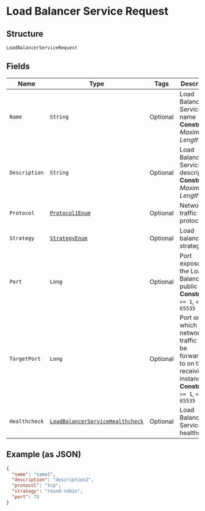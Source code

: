 
# Load Balancer Service Request

## Structure

`LoadBalancerServiceRequest`

## Fields

| Name | Type | Tags | Description | Getter | Setter |
|  --- | --- | --- | --- | --- | --- |
| `Name` | `String` | Optional | Load Balancer Service name<br>**Constraints**: *Maximum Length*: `255` | String getName() | setName(String name) |
| `Description` | `String` | Optional | Load Balancer Service description<br>**Constraints**: *Maximum Length*: `255` | String getDescription() | setDescription(String description) |
| `Protocol` | [`Protocol1Enum`](../../doc/models/protocol-1-enum.md) | Optional | Network traffic protocol | Protocol1Enum getProtocol() | setProtocol(Protocol1Enum protocol) |
| `Strategy` | [`StrategyEnum`](../../doc/models/strategy-enum.md) | Optional | Load balancing strategy | StrategyEnum getStrategy() | setStrategy(StrategyEnum strategy) |
| `Port` | `Long` | Optional | Port exposed on the Load Balancer's public IP<br>**Constraints**: `>= 1`, `<= 65535` | Long getPort() | setPort(Long port) |
| `TargetPort` | `Long` | Optional | Port on which the network traffic will be forwarded to on the receiving instance<br>**Constraints**: `>= 1`, `<= 65535` | Long getTargetPort() | setTargetPort(Long targetPort) |
| `Healthcheck` | [`LoadBalancerServiceHealthcheck`](../../doc/models/load-balancer-service-healthcheck.md) | Optional | Load Balancer Service healthcheck | LoadBalancerServiceHealthcheck getHealthcheck() | setHealthcheck(LoadBalancerServiceHealthcheck healthcheck) |

## Example (as JSON)

```json
{
  "name": "name2",
  "description": "description2",
  "protocol": "tcp",
  "strategy": "round-robin",
  "port": 78
}
```

